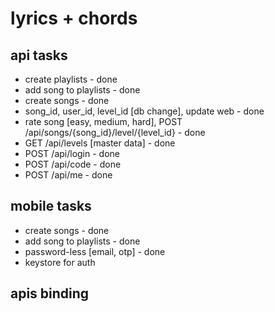 # lyrics + chords

## api tasks
- create playlists - done
- add song to playlists - done
- create songs - done
- song_id, user_id, level_id [db change], update web - done
- rate song [easy, medium, hard], POST /api/songs/{song_id}/level/{level_id} - done
- GET /api/levels [master data] - done
- POST /api/login - done
- POST /api/code - done
- POST /api/me - done

## mobile tasks
- create songs - done
- add song to playlists - done
- password-less [email, otp] - done
- keystore for auth

## apis binding
